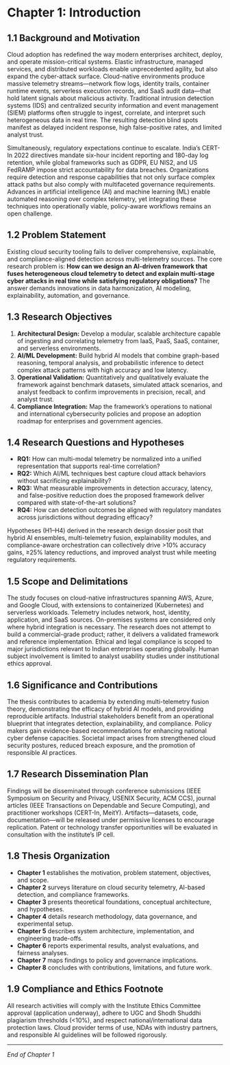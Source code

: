 # Chapter 1: Introduction

## 1.1 Background and Motivation
Cloud adoption has redefined the way modern enterprises architect, deploy, and operate mission-critical systems. Elastic infrastructure, managed services, and distributed workloads enable unprecedented agility, but also expand the cyber-attack surface. Cloud-native environments produce massive telemetry streams—network flow logs, identity trails, container runtime events, serverless execution records, and SaaS audit data—that hold latent signals about malicious activity. Traditional intrusion detection systems (IDS) and centralized security information and event management (SIEM) platforms often struggle to ingest, correlate, and interpret such heterogeneous data in real time. The resulting detection blind spots manifest as delayed incident response, high false-positive rates, and limited analyst trust.

Simultaneously, regulatory expectations continue to escalate. India’s CERT-In 2022 directives mandate six-hour incident reporting and 180-day log retention, while global frameworks such as GDPR, EU NIS2, and US FedRAMP impose strict accountability for data breaches. Organizations require detection and response capabilities that not only surface complex attack paths but also comply with multifaceted governance requirements. Advances in artificial intelligence (AI) and machine learning (ML) enable automated reasoning over complex telemetry, yet integrating these techniques into operationally viable, policy-aware workflows remains an open challenge.

## 1.2 Problem Statement
Existing cloud security tooling fails to deliver comprehensive, explainable, and compliance-aligned detection across multi-telemetry sources. The core research problem is: **How can we design an AI-driven framework that fuses heterogeneous cloud telemetry to detect and explain multi-stage cyber attacks in real time while satisfying regulatory obligations?** The answer demands innovations in data harmonization, AI modeling, explainability, automation, and governance.

## 1.3 Research Objectives
1. **Architectural Design:** Develop a modular, scalable architecture capable of ingesting and correlating telemetry from IaaS, PaaS, SaaS, container, and serverless environments.
2. **AI/ML Development:** Build hybrid AI models that combine graph-based reasoning, temporal analysis, and probabilistic inference to detect complex attack patterns with high accuracy and low latency.
3. **Operational Validation:** Quantitatively and qualitatively evaluate the framework against benchmark datasets, simulated attack scenarios, and analyst feedback to confirm improvements in precision, recall, and analyst trust.
4. **Compliance Integration:** Map the framework’s operations to national and international cybersecurity policies and propose an adoption roadmap for enterprises and government agencies.

## 1.4 Research Questions and Hypotheses
- **RQ1:** How can multi-modal telemetry be normalized into a unified representation that supports real-time correlation?
- **RQ2:** Which AI/ML techniques best capture cloud attack behaviors without sacrificing explainability?
- **RQ3:** What measurable improvements in detection accuracy, latency, and false-positive reduction does the proposed framework deliver compared with state-of-the-art solutions?
- **RQ4:** How can detection outcomes be aligned with regulatory mandates across jurisdictions without degrading efficacy?

Hypotheses (H1–H4) derived in the research design dossier posit that hybrid AI ensembles, multi-telemetry fusion, explainability modules, and compliance-aware orchestration can collectively drive >10% accuracy gains, ≥25% latency reductions, and improved analyst trust while meeting regulatory requirements.

## 1.5 Scope and Delimitations
The study focuses on cloud-native infrastructures spanning AWS, Azure, and Google Cloud, with extensions to containerized (Kubernetes) and serverless workloads. Telemetry includes network, host, identity, application, and SaaS sources. On-premises systems are considered only where hybrid integration is necessary. The research does not attempt to build a commercial-grade product; rather, it delivers a validated framework and reference implementation. Ethical and legal compliance is scoped to major jurisdictions relevant to Indian enterprises operating globally. Human subject involvement is limited to analyst usability studies under institutional ethics approval.

## 1.6 Significance and Contributions
The thesis contributes to academia by extending multi-telemetry fusion theory, demonstrating the efficacy of hybrid AI models, and providing reproducible artifacts. Industrial stakeholders benefit from an operational blueprint that integrates detection, explainability, and compliance. Policy makers gain evidence-based recommendations for enhancing national cyber defense capacities. Societal impact arises from strengthened cloud security postures, reduced breach exposure, and the promotion of responsible AI practices.

## 1.7 Research Dissemination Plan
Findings will be disseminated through conference submissions (IEEE Symposium on Security and Privacy, USENIX Security, ACM CCS), journal articles (IEEE Transactions on Dependable and Secure Computing), and practitioner workshops (CERT-In, MeitY). Artifacts—datasets, code, documentation—will be released under permissive licenses to encourage replication. Patent or technology transfer opportunities will be evaluated in consultation with the institute’s IP cell.

## 1.8 Thesis Organization
- **Chapter 1** establishes the motivation, problem statement, objectives, and scope.
- **Chapter 2** surveys literature on cloud security telemetry, AI-based detection, and compliance frameworks.
- **Chapter 3** presents theoretical foundations, conceptual architecture, and hypotheses.
- **Chapter 4** details research methodology, data governance, and experimental setup.
- **Chapter 5** describes system architecture, implementation, and engineering trade-offs.
- **Chapter 6** reports experimental results, analyst evaluations, and fairness analyses.
- **Chapter 7** maps findings to policy and governance implications.
- **Chapter 8** concludes with contributions, limitations, and future work.

## 1.9 Compliance and Ethics Footnote
All research activities will comply with the Institute Ethics Committee approval (application underway), adhere to UGC and Shodh Shuddhi plagiarism thresholds (<10%), and respect national/international data protection laws. Cloud provider terms of use, NDAs with industry partners, and responsible AI guidelines will be followed rigorously.

---
*End of Chapter 1*
